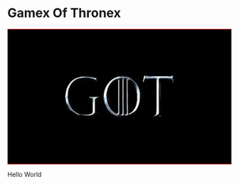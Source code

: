 # Gamex Of Thronex

<div align="center" style="background:#000;margin-top:10px;border:1px red solid;">
  <img src="./assets/got.jpg" width="300px" height="auto"/>
</div>

Hello World
